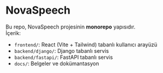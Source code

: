 # NovaSpeech

Bu repo, NovaSpeech projesinin **monorepo** yapısıdır.  
İçerik:

- `frontend/`: React (Vite + Tailwind) tabanlı kullanıcı arayüzü
- `backend/django/`: Django tabanlı servis
- `backend/fastapi/`: FastAPI tabanlı servis
- `docs/`: Belgeler ve dokümantasyon
